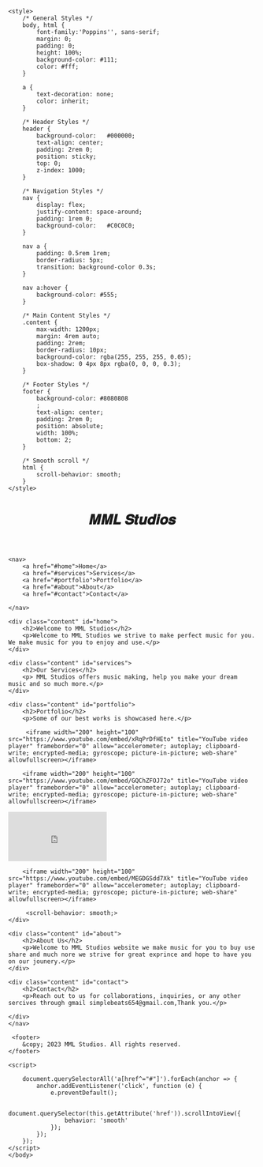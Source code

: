 <!DOCTYPE html>
<html lang="en">

<head>
    <meta charset="UTF-8">
    <meta name="viewport" content="width=device-width, initial-scale=1.0">
    <title>MML Studios</title>
    <link href="https://fonts.googleapis.com/css2?family=Poppins:wght@400;500;700&display=swap" rel="stylesheet">
	
	<style>
        /* General Styles */
        body, html {
            font-family:'Poppins'', sans-serif;
            margin: 0;
            padding: 0;
            height: 100%;
            background-color: #111;
            color: #fff;
        }

        a {
            text-decoration: none;
            color: inherit;
        }

        /* Header Styles */
        header {
            background-color: 	#000000;
            text-align: center;
            padding: 2rem 0;
            position: sticky;
            top: 0;
            z-index: 1000;
        }

        /* Navigation Styles */
        nav {
            display: flex;
            justify-content: space-around;
            padding: 1rem 0;
            background-color: 	#C0C0C0;
        }

        nav a {
            padding: 0.5rem 1rem;
            border-radius: 5px;
            transition: background-color 0.3s;
        }

        nav a:hover {
            background-color: #555;
        }

        /* Main Content Styles */
        .content {
            max-width: 1200px;
            margin: 4rem auto;
            padding: 2rem;
            border-radius: 10px;
            background-color: rgba(255, 255, 255, 0.05);
            box-shadow: 0 4px 8px rgba(0, 0, 0, 0.3);
        }

        /* Footer Styles */
        footer {
            background-color: #8080808
            ;
            text-align: center;
            padding: 2rem 0;
            position: absolute;
            width: 100%;
            bottom: 2;
        }

        /* Smooth scroll */
        html {
            scroll-behavior: smooth;
        }
    </style>
</head>

<body>
    <header>
        <h1> 𝑴𝑴𝑳 𝑺𝒕𝒖𝒅𝒊𝒐𝒔 </h1>
    </header>

    <nav>
        <a href="#home">Home</a>
        <a href="#services">Services</a>
        <a href="#portfolio">Portfolio</a> 
        <a href="#about">About</a>
        <a href="#contact">Contact</a>
    
    </nav>

    <div class="content" id="home">
        <h2>Welcome to MML Studios</h2>
        <p>Welcome to MML Studios we strive to make perfect music for you. We make music for you to enjoy and use.</p>
    </div>

    <div class="content" id="services">
        <h2>Our Services</h2>
        <p> MML Studios offers music making, help you make your dream music and so much more.</p>
    </div>

    <div class="content" id="portfolio">
        <h2>Portfolio</h2>
        <p>Some of our best works is showcased here.</p>
   
         <iframe width="200" height="100" src="https://www.youtube.com/embed/xRqPrDfHEto" title="YouTube video player" frameborder="0" allow="accelerometer; autoplay; clipboard-write; encrypted-media; gyroscope; picture-in-picture; web-share" allowfullscreen></iframe> 
   
        <iframe width="200" height="100" src="https://www.youtube.com/embed/GQChZFOJ72o" title="YouTube video player" frameborder="0" allow="accelerometer; autoplay; clipboard-write; encrypted-media; gyroscope; picture-in-picture; web-share" allowfullscreen></iframe>
        
   <iframe width="200" height="100" src="https://www.youtube.com/embed/xFwaRtOYlVY" title="YouTube video player" frameborder="0" allow="accelerometer; autoplay; clipboard-write; encrypted-media; gyroscope; picture-in-picture; web-share" allowfullscreen></iframe>
		 
		<iframe width="200" height="100" src="https://www.youtube.com/embed/MEGDGSdd7Xk" title="YouTube video player" frameborder="0" allow="accelerometer; autoplay; clipboard-write; encrypted-media; gyroscope; picture-in-picture; web-share" allowfullscreen></iframe> 
		 
		 <scroll-behavior: smooth;>
    </div>

    <div class="content" id="about">
        <h2>About Us</h2>
        <p>Welcome to MML Studios website we make music for you to buy use share and much nore we strive for great exprince and hope to have you on our jounery.</p>
    </div>

    <div class="content" id="contact">
        <h2>Contact</h2>
        <p>Reach out to us for collaborations, inquiries, or any other sercives through gmail simplebeats654@gmail.com,Thank you.</p>
		  
    </div>
    </nav>

     <footer>
        &copy; 2023 MML Studios. All rights reserved.
    </footer>

    <script>
       
        document.querySelectorAll('a[href^="#"]').forEach(anchor => {
            anchor.addEventListener('click', function (e) {
                e.preventDefault();

                document.querySelector(this.getAttribute('href')).scrollIntoView({
                    behavior: 'smooth'
                });
            });
        });
    </script>
    </body>
</html>
